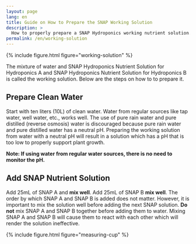 ```yaml
---
layout: page
lang: en
title: Guide on How to Prepare the SNAP Working Solution
description: >
  How to properly prepare a SNAP Hydroponics working nutrient solution.
permalink: /en/working-solution
---
```


{% include figure.html figure="working-solution" %}

The mixture of water and SNAP Hydroponics Nutrient Solution for Hydroponics A
and SNAP Hydroponics Nutrient Solution for Hydroponics B is called the working
solution. Below are the steps on how to to prepare it.

## Prepare Clean Water

Start with ten liters (10L) of clean water. Water from regular sources like tap
water, well water, etc., works well. The use of pure rain water and pure
distilled (reverse osmosis) water is discouraged because pure rain water and
pure distilled water has a neutral pH. Preparing the working solution from
water with a neutral pH will result in a solution which has a pH that is too
low to properly support plant growth.

**Note: If using water from regular water sources, there is no need to monitor
the pH.**

## Add SNAP Nutrient Solution

Add 25mL of SNAP A and <strong>mix well</strong>. Add 25mL of SNAP B <strong>mix well</strong>.
The order by which SNAP A and SNAP B is added does not matter. However, it is
important to mix the solution well before adding the next SNAP solution. <strong>Do not</strong>
mix SNAP A and SNAP B together before adding them to water. Mixing SNAP A
and SNAP B will cause them to react with each other which will render the solution
ineffective.


{% include figure.html figure="measuring-cup" %}



